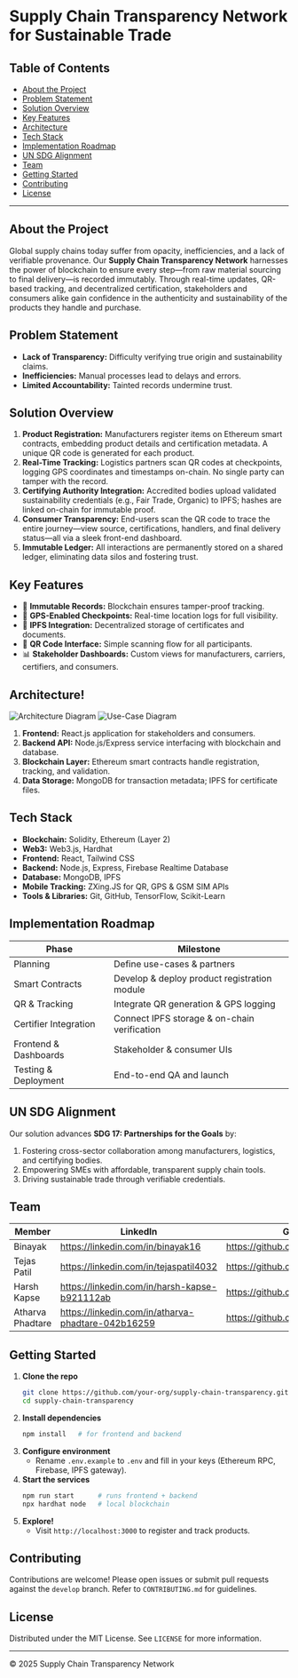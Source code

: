 # Supply Chain Transparency Network for Sustainable Trade


## Table of Contents
- [About the Project](#about-the-project)
- [Problem Statement](#problem-statement)
- [Solution Overview](#solution-overview)
- [Key Features](#key-features)
- [Architecture](#architecture)
- [Tech Stack](#tech-stack)
- [Implementation Roadmap](#implementation-roadmap)
- [UN SDG Alignment](#un-sdg-alignment)
- [Team](#team)
- [Getting Started](#getting-started)
- [Contributing](#contributing)
- [License](#license)

---

## About the Project

Global supply chains today suffer from opacity, inefficiencies, and a lack of verifiable provenance. Our **Supply Chain Transparency Network** harnesses the power of blockchain to ensure every step—from raw material sourcing to final delivery—is recorded immutably. Through real-time updates, QR-based tracking, and decentralized certification, stakeholders and consumers alike gain confidence in the authenticity and sustainability of the products they handle and purchase.

## Problem Statement

- **Lack of Transparency:** Difficulty verifying true origin and sustainability claims.
- **Inefficiencies:** Manual processes lead to delays and errors.
- **Limited Accountability:** Tainted records undermine trust.

## Solution Overview

1. **Product Registration:** Manufacturers register items on Ethereum smart contracts, embedding product details and certification metadata. A unique QR code is generated for each product.
2. **Real-Time Tracking:** Logistics partners scan QR codes at checkpoints, logging GPS coordinates and timestamps on-chain. No single party can tamper with the record.
3. **Certifying Authority Integration:** Accredited bodies upload validated sustainability credentials (e.g., Fair Trade, Organic) to IPFS; hashes are linked on-chain for immutable proof.
4. **Consumer Transparency:** End-users scan the QR code to trace the entire journey—view source, certifications, handlers, and final delivery status—all via a sleek front-end dashboard.
5. **Immutable Ledger:** All interactions are permanently stored on a shared ledger, eliminating data silos and fostering trust.

## Key Features

- 🚀 **Immutable Records:** Blockchain ensures tamper-proof tracking.
- 📍 **GPS-Enabled Checkpoints:** Real-time location logs for full visibility.
- 🔗 **IPFS Integration:** Decentralized storage of certificates and documents.
- 📱 **QR Code Interface:** Simple scanning flow for all participants.
- 📊 **Stakeholder Dashboards:** Custom views for manufacturers, carriers, certifiers, and consumers.

## Architecture!
![Architecture Diagram](https://github.com/user-attachments/assets/3ba3368b-e018-45ce-bda1-3c798009f72f)
![Use-Case Diagram](https://github.com/user-attachments/assets/cd67b9ae-f8a2-4f16-bd66-7e77741a25ec)



1. **Frontend:** React.js application for stakeholders and consumers.
2. **Backend API:** Node.js/Express service interfacing with blockchain and database.
3. **Blockchain Layer:** Ethereum smart contracts handle registration, tracking, and validation.
4. **Data Storage:** MongoDB for transaction metadata; IPFS for certificate files.

## Tech Stack

- **Blockchain:** Solidity, Ethereum (Layer 2)
- **Web3:** Web3.js, Hardhat
- **Frontend:** React, Tailwind CSS
- **Backend:** Node.js, Express, Firebase Realtime Database
- **Database:** MongoDB, IPFS
- **Mobile Tracking:** ZXing.JS for QR, GPS & GSM SIM APIs
- **Tools & Libraries:** Git, GitHub, TensorFlow, Scikit-Learn

## Implementation Roadmap

| Phase                  | Milestone                                    | 
|------------------------|----------------------------------------------|
| Planning               | Define use-cases & partners                  | 
| Smart Contracts        | Develop & deploy product registration module |
| QR & Tracking          | Integrate QR generation & GPS logging        | 
| Certifier Integration  | Connect IPFS storage & on-chain verification | 
| Frontend & Dashboards  | Stakeholder & consumer UIs                   | 
| Testing & Deployment   | End-to-end QA and launch                     | 

## UN SDG Alignment

Our solution advances **SDG 17: Partnerships for the Goals** by:

1. Fostering cross-sector collaboration among manufacturers, logistics, and certifying bodies.
2. Empowering SMEs with affordable, transparent supply chain tools.
3. Driving sustainable trade through verifiable credentials.

## Team

| Member           | LinkedIn                                            | GitHub                        |
|------------------|-----------------------------------------------------|-------------------------------|
| Binayak          | https://linkedin.com/in/binayak16                   | https://github.com/ZenMachina16 |
| Tejas Patil      | https://linkedin.com/in/tejaspatil4032              | https://github.com/tejas4032  |
| Harsh Kapse      | https://linkedin.com/in/harsh-kapse-b921112ab       | https://github.com/kap432     |
| Atharva Phadtare | https://linkedin.com/in/atharva-phadtare-042b16259  | https://github.com/atharvamp04|

## Getting Started

1. **Clone the repo**
   ```bash
   git clone https://github.com/your-org/supply-chain-transparency.git
   cd supply-chain-transparency
   ```
2. **Install dependencies**
   ```bash
   npm install   # for frontend and backend
   ```
3. **Configure environment**
   - Rename `.env.example` to `.env` and fill in your keys (Ethereum RPC, Firebase, IPFS gateway).
4. **Start the services**
   ```bash
   npm run start      # runs frontend + backend
   npx hardhat node   # local blockchain
   ```
5. **Explore!**
   - Visit `http://localhost:3000` to register and track products.

## Contributing

Contributions are welcome! Please open issues or submit pull requests against the `develop` branch. Refer to `CONTRIBUTING.md` for guidelines.

## License

Distributed under the MIT License. See `LICENSE` for more information.

---

&copy; 2025 Supply Chain Transparency Network

